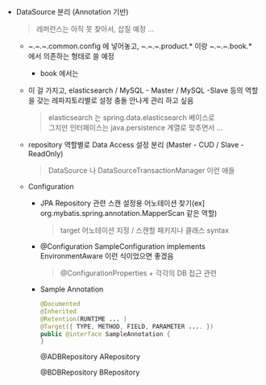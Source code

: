 * DataSource 분리  (Annotation 기반)  
  > 레퍼런스는 아직 못 찾아서, 삽질 예정 ...  
  
  * ~.~.~.common.config 에 넣어놓고, ~.~.~.product.* 이랑 ~.~.~.book.* 에서 의존하는 형태로 쓸 예정  
    * book 에서는  

  * 이 걸 가지고, elasticsearch / MySQL - Master / MySQL -Slave 등의 역할을 갖는 레파지토리별로 설정 충돌 안나게 관리 하고 싶음  
    > elasticsearch 는 spring.data.elasticsearch 베이스로  
    > 그치만 인터페이스는 java.persistence 계열로 맞추면서 ...  

  * repository 역할별로 Data Access 설정 분리 (Master - CUD / Slave - ReadOnly)
    > DataSource 나 DataSourceTransactionManager 이런 애들

  * Configuration  
  
    * JPA Repository 관련 스캔 설정용 어노테이션 찾기(ex] org.mybatis.spring.annotation.MapperScan 같은 역할)  
      > target 어노테이션 지정 / 스캔할 패키지나 클래스 syntax  
    * @Configuration SampleConfiguration implements EnvironmentAware 이런 식이었으면 좋겠음  
      > @ConfigurationProperties + 각각의 DB 접근 관련  

    * Sample Annotation  
        ~~~java  
        @Documented  
        @Inherited  
        @Retention(RUNTIME ... )  
        @Target({ TYPE, METHOD, FIELD, PARAMETER .... })  
        public @interface SampleAnnotation {  
        }  
        ~~~  
        
        @ADBRepository
        ARepository
        
        @BDBRepository
        BRepository



